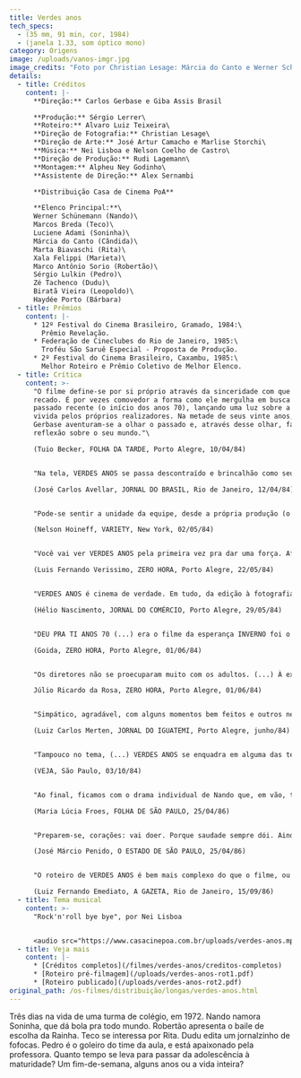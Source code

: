 ```yaml
---
title: Verdes anos
tech_specs:
  - (35 mm, 91 min, cor, 1984)
  - (janela 1.33, som óptico mono)
category: Origens
image: /uploads/vanos-imgr.jpg
image_credits: "Foto por Christian Lesage: Márcia do Canto e Werner Schünemann"
details:
  - title: Créditos
    content: |-
      **Direção:** Carlos Gerbase e Giba Assis Brasil

      **Produção:** Sérgio Lerrer\
      **Roteiro:** Alvaro Luiz Teixeira\
      **Direção de Fotografia:** Christian Lesage\
      **Direção de Arte:** José Artur Camacho e Marlise Storchi\
      **Música:** Nei Lisboa e Nelson Coelho de Castro\
      **Direção de Produção:** Rudi Lagemann\
      **Montagem:** Alpheu Ney Godinho\
      **Assistente de Direção:** Alex Sernambi

      **Distribuição Casa de Cinema PoA**

      **Elenco Principal:**\
      Werner Schünemann (Nando)\
      Marcos Breda (Teco)\
      Luciene Adami (Soninha)\
      Márcia do Canto (Cândida)\
      Marta Biavaschi (Rita)\
      Xala Felippi (Marieta)\
      Marco Antônio Sorio (Robertão)\
      Sérgio Lulkin (Pedro)\
      Zé Tachenco (Dudu)\
      Biratã Vieira (Leopoldo)\
      Haydée Porto (Bárbara)
  - title: Prêmios
    content: |-
      * 12º Festival do Cinema Brasileiro, Gramado, 1984:\
        Prêmio Revelação.
      * Federação de Cineclubes do Rio de Janeiro, 1985:\
        Troféu São Saruê Especial - Proposta de Produção.
      * 2º Festival do Cinema Brasileiro, Caxambu, 1985:\
        Melhor Roteiro e Prêmio Coletivo de Melhor Elenco.
  - title: Crítica
    content: >-
      "O filme define-se por si próprio através da sinceridade com que dá o seu
      recado. É por vezes comovedor a forma como ele mergulha em busca de um
      passado recente (o início dos anos 70), lançando uma luz sobre a história
      vivida pelos próprios realizadores. Na metade de seus vinte anos, Giba e
      Gerbase aventuram-se a olhar o passado e, através desse olhar, fazer uma
      reflexão sobre o seu mundo."\

      (Tuio Becker, FOLHA DA TARDE, Porto Alegre, 10/04/84)


      "Na tela, VERDES ANOS se passa descontraído e brincalhão como seu letreiro de apresentação. O tom de brincadeira se amplia quando o filme propriamente dito começa. (...) Solto, descontraído, o filme é como se nem fosse um filme mas só um conjunto de personagens que passem ocasionalmente diante dos olhos do espectador."\

      (José Carlos Avellar, JORNAL DO BRASIL, Rio de Janeiro, 12/04/84)


      "Pode-se sentir a unidade da equipe, desde a própria produção (o filme teria custado apenas US$ 50 mil, inacreditavelmente barato mesmo para os padrões brasileiros) até cada etapa da realização, incluindo o trabalho dos atores. Nessa circunstâncias, os diretores souberam criar inúmeras situações engraçadas e dramáticas."\

      (Nelson Hoineff, VARIETY, New York, 02/05/84)


      "Você vai ver VERDES ANOS pela primeira vez pra dar uma força. Afinal, é uma gurizada, gente daqui pouco dinheiro, essas coisas. Você ri pela primeira vez de boa vontade. A segunda de surpresa A terceira de entusiasmo. As carências da produção são evidentes, mas com dez minutos de filme você está entregue ao seu charme. Mas você vai gostar mesmo é na segunda vez."\

      (Luis Fernando Verissimo, ZERO HORA, Porto Alegre, 22/05/84)


      "VERDES ANOS é cinema de verdade. Em tudo, da edição à fotografia, do emprego da música à direção dos intérpretes, do jogo de planos à visualização de personagens e objetos, emana esse conhecimento das regras básicas da arte do filme."\

      (Hélio Nascimento, JORNAL DO COMÉRCIO, Porto Alegre, 29/05/84)


      "DEU PRA TI ANOS 70 (...) era o filme da esperança INVERNO foi o filme da resistência. (...) VERDES ANOS é o sonho. (...) Até mesmo nos finais de cada um dos trabalhos citados há uma coerência temática Todos falam de futuro, de continuidade na luta. Nas palavras cansadas de Werner Schünemann em INVERNO, nas ruas cruzadas por Pedro Santos em DEU PRA TI e no lírico final de VERDES ANOS. É este o nosso cinema. Aquele feito por jovens poetas do cotidiano, da chuva, do frio e da cerração."\

      (Goida, ZERO HORA, Porto Alegre, 01/06/84)


      "Os diretores não se proecuparam muito com os adultos. (...) À exceção de Leopoldo, pai de Nando, os demais aparecem como leves esboços. Pois este Leopoldo parece em muito com os 'pais' criados por Erico Verissimo, em sua contestação, lucidez política e machismo exacerbado. Não é sem razão que seu filho será um dos primeiros a atingir a maturidade no belo epílogo. (...) Mas talvez a magia de VERDES ANOS não esteja em seus acertos. Talvez a melhor explicação se encontre neste verso de Bob Dylan: 'Há alguma coisa de ti neste lugar, algo que me traz de volta uma verdade há muito esquecida.'"\

      Júlio Ricardo da Rosa, ZERO HORA, Porto Alegre, 01/06/84)


      "Simpático, agradável, com alguns momentos bem feitos e outros nem tanto, VERDES ANOS tem um defeito que a muitos poderá até parecer virtude: é a sua exagerada simplicidade. Aliás, simplicidade não é a palavra correta: falta um pouco de ambição, falta um trabalho de elaboração intelectual para que, por detrás do episódio da narrativa, se descubra uma reflexão mais profunda. (...) Resumidamente, é descartável. E lembra, por isso, uma observação de Guimarães Rosa sobre a anedota, que ele compara ao palito de fósforo: deflagrado, perde o uso."\

      (Luiz Carlos Merten, JORNAL DO IGUATEMI, Porto Alegre, junho/84)


      "Tampouco no tema, (...) VERDES ANOS se enquadra em alguma das tendências que garantem maiores bilheterias ao cinema nacional - não há cenas de sexo, explícito ou não, violência, tentativas de doutrinação política ou denúncias da situação do país. (...) Seu segredo é colocar na tela pessoas e fatos comuns - namorinhos, bailes, jogos de futebol, amizades, bebedeiras e, principalmente, a perplexidade de não ser nem criança nem adulto."\

      (VEJA, São Paulo, 03/10/84)


      "Ao final, ficamos com o drama individual de Nando que, em vão, tentou conquistar o coração de Soninha. Sua busca sincera do amor não apenas é comovente mas aparece como uma alternativa possível entre tantos encontros e desencontros juvenis, cujo pano de fundo é a melancólica paisagem do interior do Rio Grande. (...) VERDES ANOS é marcado pelo sotaque sulino e não procura disfarçar sua origem artesanal. Nem por isso deixa de ser um retrato absolutamente sincero de uma geração que raríssimas vezes viu-se refletida nas telas dos cinemas."\

      (Maria Lúcia Froes, FOLHA DE SÃO PAULO, 25/04/86)


      "Preparem-se, corações: vai doer. Porque saudade sempre dói. Ainda mais aqui, nessa viagem de volta ao comecinho dos anos 70, na meiga companhia dessa turma que, como eu, amava os Beatles e os Rolling Stones, (...) apertava um e acreditava piamente em paz e amor. Em VERDES ANOS, o pesadelo apenas se insinua, no personagem da professora. O resto é sonho. É o que éramos. Rapazes e moças que gostava de namorar, de jogar bola, de aprontar na sala de aula, de bailinho, de papo furado, de rir das maiores bobagens. A moçada do filme reconstitui esse verdor com simplicidade comovente. (...) Trazem, lá do sul, uma saudade antiga, bonita, de fazer chorar."\

      (José Márcio Penido, O ESTADO DE SÃO PAULO, 25/04/86)


      "O roteiro de VERDES ANOS é bem mais complexo do que o filme, ou seja, os diretores Gerbase e Assis Brasil retiraram do filme todo o conteúdo violento e político que a história continha. (...) Cortaram todas as cenas de violência na prisão e todo um personagem, um jovem que era metralhado no final. Foi pena. (...) Resultou um filme simpático, do qual eu e o roteirista Alvaro Luiz Teixeira até gostamos, mas ingênuo, juvenil demais. Engraçado é que é exatamente esta ingenuidade, este frescor, que torna o filme encantador para quem o vê sem ter conhecido a história verdadeira."\

      (Luiz Fernando Emediato, A GAZETA, Rio de Janeiro, 15/09/86)
  - title: Tema musical
    content: >-
      "Rock'n'roll bye bye", por Nei Lisboa


      <audio src="https://www.casacinepoa.com.br/uploads/verdes-anos.mp3" controls />
  - title: Veja mais
    content: |-
      * [Créditos completos](/filmes/verdes-anos/creditos-completos)
      * [R﻿oteiro pré-filmagem](/uploads/verdes-anos-rot1.pdf)
      * [R﻿oteiro publicado](/uploads/verdes-anos-rot2.pdf)
original_path: /os-filmes/distribuição/longas/verdes-anos.html
---
```

Três dias na vida de uma turma de colégio, em 1972. Nando namora Soninha, que dá bola pra todo mundo. Robertão apresenta o baile de escolha da Rainha. Teco se interessa por Rita. Dudu edita um jornalzinho de fofocas. Pedro é o goleiro do time da aula, e está apaixonado pela professora. Quanto tempo se leva para passar da adolescência à maturidade? Um fim-de-semana, alguns anos ou a vida inteira?